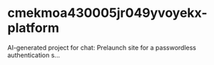 # cmekmoa430005jr049yvoyekx-platform
AI-generated project for chat: Prelaunch site for a passwordless authentication s...
